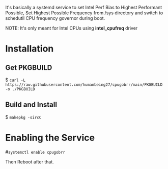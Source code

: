 It's basically a systemd service to set Intel Perf Bias to Highest Performant Possible, Set Highest Possible Frequency from /sys directory and switch to schedutil CPU frequency governor during boot.

NOTE: It's only meant for Intel CPUs using **intel_cpufreq** driver
# Installation
## Get PKGBUILD
$ ``` curl -L https://raw.githubusercontent.com/humanbeing27/cpugobrr/main/PKGBUILD -o ./PKGBUILD ```
## Build and Install
$ ``` makepkg -sircC ```
# Enabling the Service
#``` systemctl enable cpugobrr ```

Then Reboot after that.
